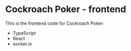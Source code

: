 # Cockroach Poker - frontend

This is the frontend code for Cockroach Poker:

- TypeScript
- React
- socket.io
